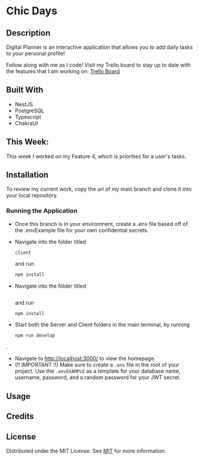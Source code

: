 # Chic Days 

## Description

Digital Planner is an interactive application that allows you to add daily tasks to your personal profile!

Follow along with me as I code! Visit my Trello board to stay up to date with the features that I am working on: [Trello Board](https://trello.com/b/Cu7Oloup/to-do-list)

## Built With

- NestJS
- PostgreSQL
- Typescript
- ChakraUI

## This Week:

This week I worked on my Feature 4, which is priorities for a user's tasks. 

## Installation

To review my current work, copy the url of my main branch and clone it into your local repository. 

### Running the Application

 - Once this branch is in your environment, create a .env file based off of the .envExample file for your own confidential secrets.
  
 - Navigate into the folder titled
   ```
   client
   ```
    and run
   ```sh
   npm install
   ```
 - Navigate into the folder titled
   ```server
   ```
   and run
   ```sh
   npm install
   ```
 - Start both the Server and Client folders in the main terminal, by running
   ```sh
   npm run develop
   ```
  .
 - Navigate to [http://localhost:3000/](http://localhost:3000/) to view the homepage.
 - (!! IMPORTANT !!) Make sure to create a `.env` file in the root of your project. Use the `.envEXAMPLE` as a template for your database name, username, password, and a random password for your JWT secret.

## Usage

## Credits

## License

Distributed under the MIT License. See [MIT](https://choosealicense.com/licenses/mit/) for more information.
